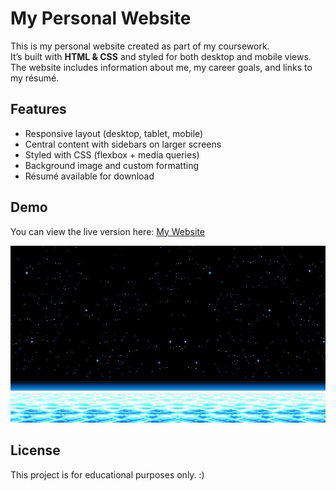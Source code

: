 # My Personal Website

This is my personal website created as part of my coursework.  
It’s built with **HTML & CSS** and styled for both desktop and mobile views.  
The website includes information about me, my career goals, and links to my résumé.


## Features
- Responsive layout (desktop, tablet, mobile)
- Central content with sidebars on larger screens
- Styled with CSS (flexbox + media queries)
- Background image and custom formatting
- Résumé available for download


## Demo
You can view the live version here: [My Website](https://rickbalderas98.github.io/rickbalderas_web)

![Screenshot](images/space.jpg)

## License
This project is for educational purposes only. :)